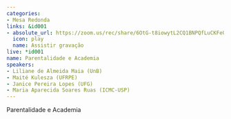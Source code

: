```yaml
---
categories:
- Mesa Redonda
links: &id001
- absolute_url: https://zoom.us/rec/share/6OtG-t8iowytL2CQ1BNPQfLuCKFeOuUeu2jqInM0LHpCZltrs-udT3uPDTJagNpH.PobxnL3F5t-cwvZC?startTime=1659529481000
  icon: play
  name: Assistir gravação
live: *id001
name: Parentalidade e Academia
speakers:
- Liliane de Almeida Maia (UnB)
- Maité Kulesza (UFRPE)
- Janice Pereira Lopes (UFG)
- Maria Aparecida Soares Ruas (ICMC-USP)
---
```


Parentalidade e Academia